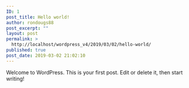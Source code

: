 ```yaml
---
ID: 1
post_title: Hello world!
author: rondougs88
post_excerpt: ""
layout: post
permalink: >
  http://localhost/wordpress_v4/2019/03/02/hello-world/
published: true
post_date: 2019-03-02 21:02:10
---
```

<!-- wp:paragraph -->
<p>Welcome to WordPress. This is your first post. Edit or delete it, then start writing!</p>
<!-- /wp:paragraph -->